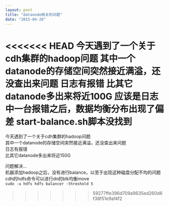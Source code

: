 ```yaml
---
layout: post
title: "datanode相关的问题"
date: "2015-04-20"
---
```


<<<<<<< HEAD
今天遇到了一个关于cdh集群的hadoop问题
其中一个datanode的存储空间突然接近满溢，还没查出来问题
日志有报错
比其它datanode多出来将近100G
应该是日志中一台报错之后，数据均衡分布出现了偏差
start-balance.sh脚本没找到
=======
今天遇到了一个关于cdh集群的hadoop问题  
其中一个datanode的存储空间突然接近满溢，还没查出来问题  
日志有报错  
比其它datanode多出来将近150G  


问题解决...  
机器添加hadoop之后，没有进行balance，以至于出现这种磁盘分配不均的问题  
cdh的hdfs命令可以进行dn的blk均衡move  
<code>sudo -u hdfs hdfs balancer -threshold 5</code>
>>>>>>> 59277ffe396d709a9635ed260d6f38f51e9af4f2

